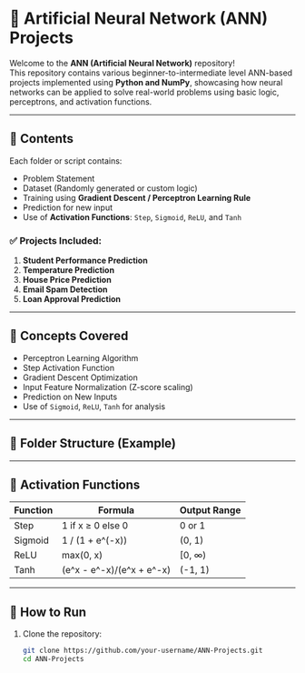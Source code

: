 # 🧠 Artificial Neural Network (ANN) Projects

Welcome to the **ANN (Artificial Neural Network)** repository!  
This repository contains various beginner-to-intermediate level ANN-based projects implemented using **Python and NumPy**, showcasing how neural networks can be applied to solve real-world problems using basic logic, perceptrons, and activation functions.

---

## 📂 Contents

Each folder or script contains:
- Problem Statement
- Dataset (Randomly generated or custom logic)
- Training using **Gradient Descent / Perceptron Learning Rule**
- Prediction for new input
- Use of **Activation Functions**: `Step`, `Sigmoid`, `ReLU`, and `Tanh`

### ✅ Projects Included:
1. **Student Performance Prediction**
2. **Temperature Prediction**
3. **House Price Prediction**
4. **Email Spam Detection**
5. **Loan Approval Prediction**

---

## 🧠 Concepts Covered

- Perceptron Learning Algorithm  
- Step Activation Function  
- Gradient Descent Optimization  
- Input Feature Normalization (Z-score scaling)  
- Prediction on New Inputs  
- Use of `Sigmoid`, `ReLU`, `Tanh` for analysis

---

## 📁 Folder Structure (Example)


---

## 🔢 Activation Functions

| Function | Formula | Output Range |
|---------|---------|----------------|
| Step     | 1 if x ≥ 0 else 0 | 0 or 1 |
| Sigmoid  | 1 / (1 + e^(-x))  | (0, 1) |
| ReLU     | max(0, x)         | [0, ∞) |
| Tanh     | (e^x - e^-x)/(e^x + e^-x) | (-1, 1) |

---

## 🚀 How to Run

1. Clone the repository:
   ```bash
   git clone https://github.com/your-username/ANN-Projects.git
   cd ANN-Projects

